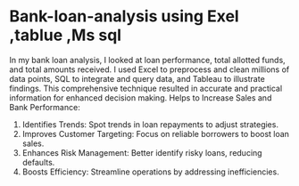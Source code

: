 # Bank-loan-analysis using Exel ,tablue ,Ms sql 
In my bank loan analysis, I looked at loan performance, total allotted funds, and total amounts received. I used Excel to preprocess and clean millions of data points, SQL to integrate and query data, and Tableau to illustrate findings. This comprehensive technique resulted in accurate and practical information for enhanced decision making.
Helps to Increase Sales and Bank Performance:
1) Identifies Trends: Spot trends in loan repayments to adjust strategies.
2) Improves Customer Targeting: Focus on reliable borrowers to boost loan sales.
3) Enhances Risk Management: Better identify risky loans, reducing defaults.
4) Boosts Efficiency: Streamline operations by addressing inefficiencies.
